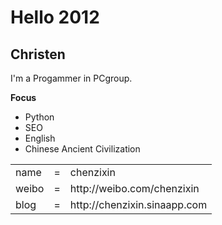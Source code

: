# Hello 2012

Christen
----

I'm a Progammer in PCgroup.

__Focus__

* Python
* SEO
* English
* Chinese Ancient Civilization




<table>
    <tr>
        <td>name</td>
		<td>=</td>
		<td>chenzixin</td>
    </tr>
	<tr>
        <td>weibo</td>
		<td>=</td>
		<td>http://weibo.com/chenzixin</td>
    </tr>
    <tr>
    	<td>blog</td>
    	<td>=</td>
		<td>http://chenzixin.sinaapp.com</td>
</table>


